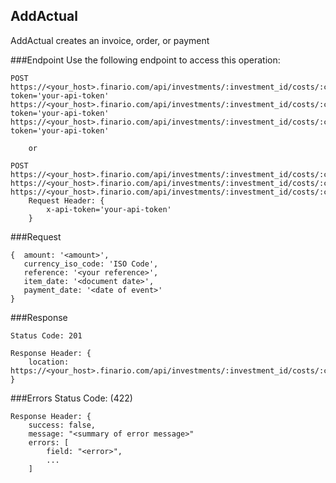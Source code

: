 AddActual
---------
AddActual creates an invoice, order, or payment

###Endpoint
Use the following endpoint to access this operation:

	POST
	https://<your_host>.finario.com/api/investments/:investment_id/costs/:cost_id/invoices?token='your-api-token'
	https://<your_host>.finario.com/api/investments/:investment_id/costs/:cost_id/orders?token='your-api-token'
	https://<your_host>.finario.com/api/investments/:investment_id/costs/:cost_id/payments?token='your-api-token'

        or

	POST
    https://<your_host>.finario.com/api/investments/:investment_id/costs/:cost_id/invoices
    https://<your_host>.finario.com/api/investments/:investment_id/costs/:cost_id/orders
    https://<your_host>.finario.com/api/investments/:investment_id/costs/:cost_id/payments
        Request Header: {
            x-api-token='your-api-token'
        }

###Request

    {  amount: '<amount>',
       currency_iso_code: 'ISO Code',
       reference: '<your reference>',
       item_date: '<document date>',
       payment_date: '<date of event>'
    }

###Response

    Status Code: 201

    Response Header: {
        location: https://<your_host>.finario.com/api/investments/:investment_id/costs/:cost_id/invoices/:invoice_id
    }

###Errors
   Status Code: (422)

    Response Header: {
    	success: false,
    	message: "<summary of error message>"
        errors: [
            field: "<error>",
            ...
        ]
